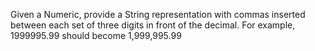 Given a Numeric, provide a String representation with commas inserted between each set of 
three digits in front of the decimal. For example, 1999995.99 should become 1,999,995.99